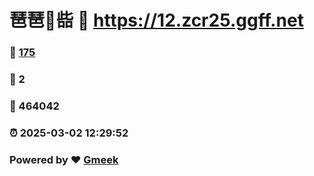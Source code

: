 # 琶琶🔭啙 :link: https://12.zcr25.ggff.net 
### :page_facing_up: [175](https://12.zcr25.ggff.net/tag.html) 
### :speech_balloon: 2 
### :hibiscus: 464042 
### :alarm_clock: 2025-03-02 12:29:52 
### Powered by :heart: [Gmeek](https://github.com/Meekdai/Gmeek)
